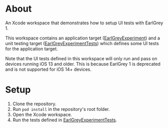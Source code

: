 # About

An Xcode workspace that demonstrates how to setup UI tests with EarlGrey 1.

This workspace contains an application target ([EarlGreyExperiment](EarlGreyExperiment)) and a unit testing target ([EarlGreyExperimentTests](EarlGreyExperimentTests)) which defines some UI tests for the application target.

Note that the UI tests defined in this workspace will only run and pass on devices running iOS 13 and older. This is because EarlGrey 1 is deprecated and is not supported for iOS 14+ devices.

# Setup

1. Clone the repository.
1. Run `pod install` in the repository's root folder.
1. Open the Xcode workspace.
1. Run the tests defined in [EarlGreyExperimentTests](EarlGreyExperimentTests).
